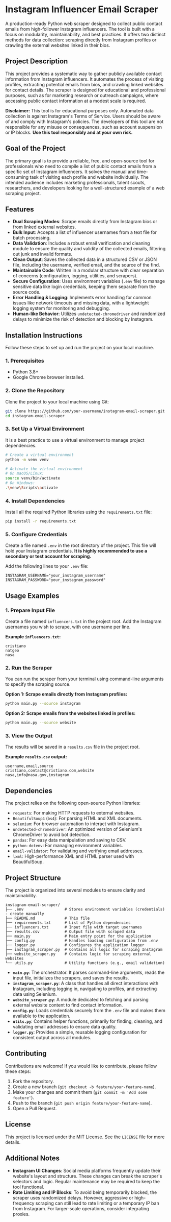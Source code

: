 # Instagram Influencer Email Scraper

A production-ready Python web scraper designed to collect public contact emails from high-follower Instagram influencers. The tool is built with a focus on modularity, maintainability, and best practices. It offers two distinct methods for data collection: scraping directly from Instagram profiles or crawling the external websites linked in their bios.

## Project Description

This project provides a systematic way to gather publicly available contact information from Instagram influencers. It automates the process of visiting profiles, extracting potential emails from bios, and crawling linked websites for contact details. The scraper is designed for educational and professional purposes, such as for marketing research or outreach campaigns, where accessing public contact information at a modest scale is required.

**Disclaimer:** This tool is for educational purposes only. Automated data collection is against Instagram's Terms of Service. Users should be aware of and comply with Instagram's policies. The developers of this tool are not responsible for any misuse or consequences, such as account suspension or IP blocks. **Use this tool responsibly and at your own risk.**

## Goal of the Project

The primary goal is to provide a reliable, free, and open-source tool for professionals who need to compile a list of public contact emails from a specific set of Instagram influencers. It solves the manual and time-consuming task of visiting each profile and website individually. The intended audience includes marketing professionals, talent scouts, researchers, and developers looking for a well-structured example of a web scraping project.

## Features

-   **Dual Scraping Modes**: Scrape emails directly from Instagram bios or from linked external websites.
-   **Bulk Input**: Accepts a list of influencer usernames from a text file for batch processing.
-   **Data Validation**: Includes a robust email verification and cleaning module to ensure the quality and validity of the collected emails, filtering out junk and invalid formats.
-   **Clean Output**: Saves the collected data in a structured CSV or JSON file, including the username, verified email, and the source of the find.
-   **Maintainable Code**: Written in a modular structure with clear separation of concerns (configuration, logging, utilities, and scrapers).
-   **Secure Configuration**: Uses environment variables (`.env` file) to manage sensitive data like login credentials, keeping them separate from the source code.
-   **Error Handling & Logging**: Implements error handling for common issues like network timeouts and missing data, with a lightweight logging system for monitoring and debugging.
-   **Human-like Behavior**: Utilizes `undetected-chromedriver` and randomized delays to minimize the risk of detection and blocking by Instagram.

## Installation Instructions

Follow these steps to set up and run the project on your local machine.

### 1. Prerequisites
-   Python 3.8+
-   Google Chrome browser installed.

### 2. Clone the Repository
Clone the project to your local machine using Git:
```bash
git clone https://github.com/your-username/instagram-email-scraper.git
cd instagram-email-scraper
```

### 3. Set Up a Virtual Environment
It is a best practice to use a virtual environment to manage project dependencies.
```bash
# Create a virtual environment
python -m venv venv

# Activate the virtual environment
# On macOS/Linux:
source venv/bin/activate
# On Windows:
.\venv\Scripts\activate
```

### 4. Install Dependencies
Install all the required Python libraries using the `requirements.txt` file:
```bash
pip install -r requirements.txt
```

### 5. Configure Credentials
Create a file named `.env` in the root directory of the project. This file will hold your Instagram credentials. **It is highly recommended to use a secondary or test account for scraping.**

Add the following lines to your `.env` file:
```env
INSTAGRAM_USERNAME="your_instagram_username"
INSTAGRAM_PASSWORD="your_instagram_password"
```

## Usage Examples

### 1. Prepare Input File
Create a file named `influencers.txt` in the project root. Add the Instagram usernames you wish to scrape, with one username per line.

**Example `influencers.txt`:**
```
cristiano
natgeo
nasa
```

### 2. Run the Scraper
You can run the scraper from your terminal using command-line arguments to specify the scraping source.

**Option 1: Scrape emails directly from Instagram profiles:**
```bash
python main.py --source instagram
```

**Option 2: Scrape emails from the websites linked in profiles:**
```bash
python main.py --source website
```

### 3. View the Output
The results will be saved in a `results.csv` file in the project root.

**Example `results.csv` output:**
```csv
username,email,source
cristiano,contact@cristiano.com,website
nasa,info@nasa.gov,instagram
```

## Dependencies
The project relies on the following open-source Python libraries:
-   `requests`: For making HTTP requests to external websites.
-   `BeautifulSoup4` (`bs4`): For parsing HTML and XML documents.
-   `selenium`: For browser automation to interact with Instagram.
-   `undetected-chromedriver`: An optimized version of Selenium's ChromeDriver to avoid bot detection.
-   `pandas`: For easy data manipulation and saving to CSV.
-   `python-dotenv`: For managing environment variables.
-   `email-validator`: For validating and verifying email addresses.
-   `lxml`: High-performance XML and HTML parser used with BeautifulSoup.

## Project Structure
The project is organized into several modules to ensure clarity and maintainability.
```
instagram-email-scraper/
├── .env                  # Stores environment variables (credentials) - create manually
├── README.md             # This file
├── requirements.txt      # List of Python dependencies
├── influencers.txt       # Input file with target usernames
├── results.csv           # Output file with scraped data
├── main.py               # Main entry point for the application
├── config.py             # Handles loading configuration from .env
├── logger.py             # Configures the application logger
├── instagram_scraper.py  # Contains all logic for scraping Instagram
├── website_scraper.py    # Contains logic for scraping external websites
└── utils.py              # Utility functions (e.g., email validation)
```

-   **`main.py`**: The orchestrator. It parses command-line arguments, reads the input file, initializes the scrapers, and saves the results.
-   **`instagram_scraper.py`**: A class that handles all direct interactions with Instagram, including logging in, navigating to profiles, and extracting data using Selenium.
-   **`website_scraper.py`**: A module dedicated to fetching and parsing external website content to find contact information.
-   **`config.py`**: Loads credentials securely from the `.env` file and makes them available to the application.
-   **`utils.py`**: Contains helper functions, primarily for finding, cleaning, and validating email addresses to ensure data quality.
-   **`logger.py`**: Provides a simple, reusable logging configuration for consistent output across all modules.

## Contributing
Contributions are welcome! If you would like to contribute, please follow these steps:
1.  Fork the repository.
2.  Create a new branch (`git checkout -b feature/your-feature-name`).
3.  Make your changes and commit them (`git commit -m 'Add some feature'`).
4.  Push to the branch (`git push origin feature/your-feature-name`).
5.  Open a Pull Request.

## License
This project is licensed under the MIT License. See the `LICENSE` file for more details.

## Additional Notes
-   **Instagram UI Changes**: Social media platforms frequently update their website's layout and structure. These changes can break the scraper's selectors and logic. Regular maintenance may be required to keep the tool functional.
-   **Rate Limiting and IP Blocks**: To avoid being temporarily blocked, the scraper uses randomized delays. However, aggressive or high-frequency scraping can still lead to rate limiting or a temporary IP ban from Instagram. For larger-scale operations, consider integrating proxies.
